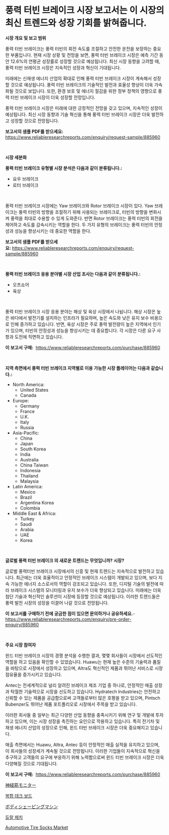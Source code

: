 <p><h1>풍력 터빈 브레이크 시장 보고서는 이 시장의 최신 트렌드와 성장 기회를 밝혀줍니다.</h1></p><p><strong>시장 개요 및 보고 범위</strong></p>
<p><p>풍력 터빈 브레이크는 풍력 터빈의 회전 속도를 조절하고 안전한 운전을 보장하는 중요한 부품입니다. 현재 시장 상황 및 전망을 보면, 풍력 터빈 브레이크 시장은 예측 기간 동안 12.6%의 연평균 성장률로 성장할 것으로 예상됩니다. 최신 시장 동향을 고려할 때, 풍력 터빈 브레이크 시장은 지속적인 성장과 혁신이 기대됩니다.</p><p>미래에는 신재생 에너지 산업의 확대로 인해 풍력 터빈 브레이크 시장이 계속해서 성장할 것으로 예상됩니다. 풍력 터빈 브레이크의 기술적인 발전과 효율성 향상이 더욱 가속화될 것으로 보입니다. 또한, 환경 보호 및 에너지 절감을 위한 정부 정책의 영향으로 풍력 터빈 브레이크 시장이 더욱 성장할 전망입니다.</p><p>풍력 터빈 브레이크 시장은 미래에 대한 긍정적인 전망을 갖고 있으며, 지속적인 성장이 예상됩니다. 최신 시장 동향과 기술 혁신을 통해 풍력 터빈 브레이크 시장은 더욱 발전하고 성장할 것으로 전망됩니다.</p></p>
<p><strong>보고서의 샘플 PDF를 받으세요:</strong> <a href="https://www.reliableresearchreports.com/enquiry/request-sample/885960">https://www.reliableresearchreports.com/enquiry/request-sample/885960</a></p>
<p>&nbsp;</p>
<p><strong>시장 세분화</strong></p>
<p><strong>풍력 터빈 브레이크 유형별 시장 분석은 다음과 같이 분류됩니다.:</strong></p>
<p><ul><li>요우 브레이크</li><li>로터 브레이크</li></ul></p>
<p>&nbsp;</p>
<p><p>풍력 터빈 브레이크 시장에는 Yaw 브레이크와 Rotor 브레이크 시장이 있다. Yaw 브레이크는 풍력 터빈의 방향을 조절하기 위해 사용되는 브레이크로, 터빈의 방향을 변화시켜 풍력을 최대로 수용할 수 있게 도와준다. 반면 Rotor 브레이크는 풍력 터빈의 회전을 제어하고 속도를 감속시키는 역할을 한다. 두 가지 유형의 브레이크는 풍력 터빈의 안정성과 성능을 향상시키는 데 중요한 역할을 한다.</p></p>
<p><strong>보고서의 샘플 PDF를 받으세요:</strong>&nbsp;<a href="https://www.reliableresearchreports.com/enquiry/request-sample/885960">https://www.reliableresearchreports.com/enquiry/request-sample/885960</a></p>
<p>&nbsp;</p>
<p><strong> 풍력 터빈 브레이크 응용 분야별 시장 산업 조사는 다음과 같이 분류됩니다.:</strong></p>
<p><ul><li>오프쇼어</li><li>육상</li></ul></p>
<p>&nbsp;</p>
<p><p>풍력 터빈 브레이크 시장 응용 분야는 해상 및 육상 시장에서 나뉩니다. 해상 시장은 높은 바다에서 발전기를 설치하는 인프라가 필요하며, 높은 속도와 낮은 유지 보수 비용으로 인해 증가하고 있습니다. 반면, 육상 시장은 주로 풍력 발전량이 높은 지역에서 인기가 있으며, 터빈의 안정성과 성능을 향상시키는 데 중요합니다. 각 시장은 다른 요구 사항과 도전에 직면하고 있습니다.</p></p>
<p><strong>이 보고서 구매:</strong>&nbsp; <a href="https://www.reliableresearchreports.com/purchase/885960">https://www.reliableresearchreports.com/purchase/885960</a></p>
<p>&nbsp;</p>
<p><strong>지역 측면에서 풍력 터빈 브레이크 지역별로 이용 가능한 시장 플레이어는 다음과 같습니다.:</strong></p>
<p><ul>
    <li>
        North America:
        <ul>
            <li>United States</li>
            <li>Canada</li>
        </ul>
    </li>
    <li>
        Europe:
        <ul>
            <li>Germany</li>
            <li>France</li>
            <li>U.K.</li>
            <li>Italy</li>
            <li>Russia</li>
        </ul>
    </li>
    <li>
        Asia-Pacific:
        <ul>
            <li>China</li>
            <li>Japan</li>
            <li>South Korea</li>
            <li>India</li>
            <li>Australia</li>
            <li>China Taiwan</li>
            <li>Indonesia</li>
            <li>Thailand</li>
            <li>Malaysia</li>
        </ul>
    </li>
    <li>
        Latin America:
        <ul>
            <li>Mexico</li>
            <li>Brazil</li>
            <li>Argentina Korea</li>
            <li>Colombia</li>
        </ul>
    </li>
    <li>
        Middle East & Africa:
        <ul>
            <li>Turkey</li>
            <li>Saudi</li>
            <li>Arabia</li>
            <li>UAE</li>
            <li>Korea</li>
        </ul>
    </li>
    </ul></p>
<p>&nbsp;</p>
<p><strong>글로벌 풍력 터빈 브레이크 의 새로운 트렌드는 무엇입니까? 시장?</strong></p>
<p><p>글로벌 풍력터빈 브레이크 시장에서의 신흥 및 현재 트렌드는 지속적으로 발전하고 있습니다. 최근에는 더욱 효율적이고 안정적인 브레이크 시스템이 개발되고 있으며, 보다 지속 가능한 에너지 소스로서의 역할이 강조되고 있습니다. 또한, 디지털 기술의 발전에 따라 브레이크 시스템의 모니터링과 유지 보수가 더욱 향상되고 있습니다. 미래에는 더욱 첨단 기술과 혁신적인 솔루션이 시장에 등장할 것으로 예상됩니다. 이러한 트렌드들은 풍력 발전 시장의 성장을 이끌어 나갈 것으로 전망됩니다.</p></p>
<p><strong>이 보고서를 구매하기 전에 궁금한 점이 있으면 문의하거나 공유하세요.</strong>- <a href="https://www.reliableresearchreports.com/enquiry/pre-order-enquiry/885960">https://www.reliableresearchreports.com/enquiry/pre-order-enquiry/885960</a></p>
<p>&nbsp;</p>
<p><strong>주요 시장 참여자</strong></p>
<p><p>윈드 터빈 브레이크 시장의 경쟁 분석을 수행한 결과, 몇몇 회사들이 시장에서 선도적인 역할을 하고 있음을 확인할 수 있었습니다. Huawu는 현재 높은 수준의 기술력과 품질을 바탕으로 시장에서 성장하고 있으며, Altra도 혁신적인 제품과 뛰어난 서비스로 시장 점유율을 증가시키고 있습니다.</p><p>Antec는 전세계적으로 널리 알려진 브레이크 제조 기업 중 하나로, 안정적인 매출 성장과 탁월한 기술력으로 시장을 선도하고 있습니다. Hydratech Industries는 안전하고 신뢰할 수 있는 제품을 공급함으로써 고객들로부터 많은 호평을 받고 있으며, Pintsch Bubenzer도 뛰어난 제품 포트폴리오로 시장에서 주목을 받고 있습니다.</p><p>이러한 회사들 중 일부는 최근 다양한 산업 동향을 충족시키기 위해 연구 및 개발에 투자하고 있으며, 이는 시장 성장을 촉진하는 요인으로 작용하고 있습니다. 특히 전기차 및 재생 에너지 산업의 성장으로 인해, 윈드 터빈 브레이크 시장은 더욱 중요해지고 있습니다.</p><p>매출 측면에서는 Huawu, Altra, Antec 등이 안정적인 매출 실적을 유지하고 있으며, 이 회사들의 성장세가 계속될 것으로 전망됩니다. 이러한 기업들이 지속적으로 혁신을 추구하고 고객들의 요구에 부응하기 위해 노력함으로써 윈드 터빈 브레이크 시장은 더욱 다양해질 것으로 기대됩니다.</p></p>
<p><strong>이 보고서 구매:</strong>&nbsp;&nbsp;<a href="https://www.reliableresearchreports.com/purchase/885960">https://www.reliableresearchreports.com/purchase/885960</a></p>
<p><p><a href="https://github.com/EmoryYundt1935/Market-Research-Report-List-1/blob/main/520871316471.md">神経筋モニター</a></p><p><a href="https://github.com/vskv4779xr1/Market-Research-Report-List-1/blob/main/629365215398.md">복합 데크 보드</a></p><p><a href="https://github.com/mcbeesbxa270/Market-Research-Report-List-1/blob/main/415515316470.md">ボディシェーピングマシン</a></p><p><a href="https://github.com/CliftonFisher9067/Market-Research-Report-List-1/blob/main/324517215399.md">듀랄 패치</a></p><p><a href="https://issuu.com/reportprime-2/docs/automotive-tire-socks-market-size-2030.pptx">Automotive Tire Socks Market</a></p></p>
